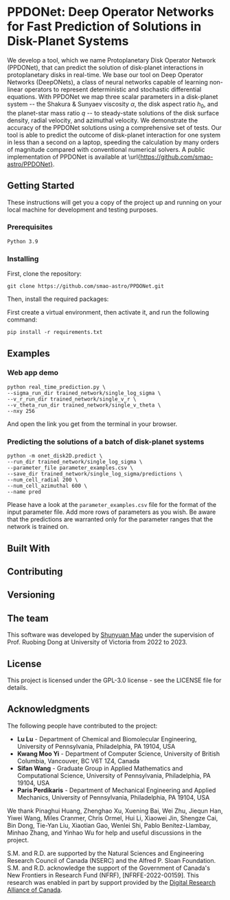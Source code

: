 # PPDONet: Deep Operator Networks for Fast Prediction of Solutions in Disk-Planet Systems

We develop a tool, which we name Protoplanetary Disk Operator Network (PPDONet), that can predict the solution of disk-planet interactions in protoplanetary disks in real-time. We base our tool on Deep Operator Networks (DeepONets), a class of neural networks capable of learning non-linear operators to represent deterministic and stochastic differential equations.
With PPDONet we map three scalar parameters in a disk-planet system -- the Shakura & Sunyaev viscosity $\alpha$, the disk aspect ratio $h_0$, and the planet-star mass ratio $q$ -- to steady-state solutions of the disk surface density, radial velocity, and azimuthal velocity.  We demonstrate the accuracy of the PPDONet solutions using a comprehensive set of tests. Our tool is able to predict the outcome of disk-planet interaction for one system in less than a second on a laptop, speeding the calculation by many orders of magnitude compared with conventional numerical solvers. A public implementation of PPDONet is available at \url{https://github.com/smao-astro/PPDONet}.

## Getting Started

These instructions will get you a copy of the project up and running on your local machine for development and testing purposes.

[//]: # (See deployment for notes on how to deploy the project on a live system.)

### Prerequisites

```
Python 3.9
```

### Installing

First, clone the repository:

```
git clone https://github.com/smao-astro/PPDONet.git
```

Then, install the required packages:

First create a virtual environment, then activate it, and run the following command:

```
pip install -r requirements.txt
```

## Examples

### Web app demo

```
python real_time_prediction.py \
--sigma_run_dir trained_network/single_log_sigma \
--v_r_run_dir trained_network/single_v_r \
--v_theta_run_dir trained_network/single_v_theta \
--nxy 256
```
And open the link you get from the terminal in your browser.

### Predicting the solutions of a batch of disk-planet systems

```
python -m onet_disk2D.predict \
--run_dir trained_network/single_log_sigma \
--parameter_file parameter_examples.csv \
--save_dir trained_network/single_log_sigma/predictions \
--num_cell_radial 200 \
--num_cell_azimuthal 600 \
--name pred
```
Please have a look at the `parameter_examples.csv` file for the format of the input parameter file. Add more rows of parameters as you wish. Be aware that the predictions are warranted only for the parameter ranges that the network is trained on.

## Built With

## Contributing

## Versioning

## The team

This software was developed by [Shunyuan Mao](https://github.com/smao-astro) under the supervision of Prof. Ruobing Dong at University of Victoria from 2022 to 2023.

## License

This project is licensed under the GPL-3.0 license - see the LICENSE file for details.

## Acknowledgments

The following people have contributed to the project:

- **Lu Lu** - Department of Chemical and Biomolecular Engineering, University of Pennsylvania, Philadelphia, PA 19104, USA
- **Kwang Moo Yi** - Department of Computer Science, University of British Columbia, Vancouver, BC V6T 1Z4, Canada
- **Sifan Wang** - Graduate Group in Applied Mathematics and Computational Science, University of Pennsylvania, Philadelphia, PA 19104, USA
- **Paris Perdikaris** - Department of Mechanical Engineering and Applied Mechanics, University of Pennsylvania, Philadelphia, PA 19104, USA

We thank Pinaghui Huang, Zhenghao Xu, Xuening Bai, Wei Zhu, Jiequn Han, Yiwei Wang, Miles Cranmer, Chris Ormel, Hui Li, Xiaowei Jin, Shengze Cai, Bin Dong, Tie-Yan Liu, Xiaotian Gao, Wenlei Shi, Pablo Benítez-Llambay, Minhao Zhang, and Yinhao Wu for help and useful discussions in the project.

S.M. and R.D. are supported by the Natural Sciences and Engineering Research Council of Canada (NSERC) and the Alfred P. Sloan Foundation. S.M. and R.D. acknowledge the support of the Government of Canada's New Frontiers in Research Fund (NFRF), [NFRFE-2022-00159]. This research was enabled in part by support provided by the [Digital Research Alliance of Canada](alliance.can.ca).

[//]: # ()
[//]: # (* Hat tip to anyone whose code was used)

[//]: # (* Inspiration)

[//]: # (* etc)
